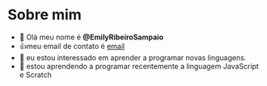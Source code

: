 # Sobre mim

- 👋 Olá meu nome é **@EmilyRibeiroSampaio**
- :+1:meu email de contato é [email](emily.sampaio@escola.pr.gov.br)
- 👀 eu estou interessado em aprender a programar novas linguagens.
- 🌱 estou aprendendo a programar recentemente a linguagem JavaScript e Scratch
